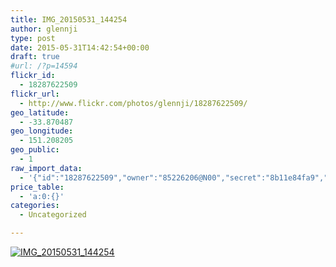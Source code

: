 ```yaml
---
title: IMG_20150531_144254
author: glennji
type: post
date: 2015-05-31T14:42:54+00:00
draft: true
#url: /?p=14594
flickr_id:
  - 18287622509
flickr_url:
  - http://www.flickr.com/photos/glennji/18287622509/
geo_latitude:
  - -33.870487
geo_longitude:
  - 151.208205
geo_public:
  - 1
raw_import_data:
  - '{"id":"18287622509","owner":"85226206@N00","secret":"8b11e84fa9","server":"336","farm":1,"title":"IMG_20150531_144254","ispublic":0,"isfriend":0,"isfamily":0,"description":{"_content":""},"dateupload":"1433469290","lastupdate":"1433469297","datetaken":"2015-05-31 14:42:54","datetakengranularity":"0","datetakenunknown":"0","ownername":"glennji","tags":"","machine_tags":"","originalsecret":"35e7dc910e","originalformat":"jpg","latitude":"-33.870487","longitude":"151.208205","accuracy":"16","context":0,"place_id":"xln72MdWULghgrhJ","woeid":"7225613","geo_is_family":0,"geo_is_friend":0,"geo_is_contact":0,"geo_is_public":0,"media":"photo","media_status":"ready","url_o":"https://farm1.staticflickr.com/336/18287622509_35e7dc910e_o.jpg","height_o":"4160","width_o":"3120"}'
price_table:
  - 'a:0:{}'
categories:
  - Uncategorized

---
```

<p class="flickr-image">
  <a href="http://www.flickr.com/photos/glennji/18287622509/" class="flickr-link"><img src="http://i1.wp.com/glennji.com/wp-content/uploads/2015/06/18287622509_35e7dc910e_o.jpg?fit=1024%2C1024" width="" height="" alt="IMG_20150531_144254" class="keyring-img" /></a>
</p>

